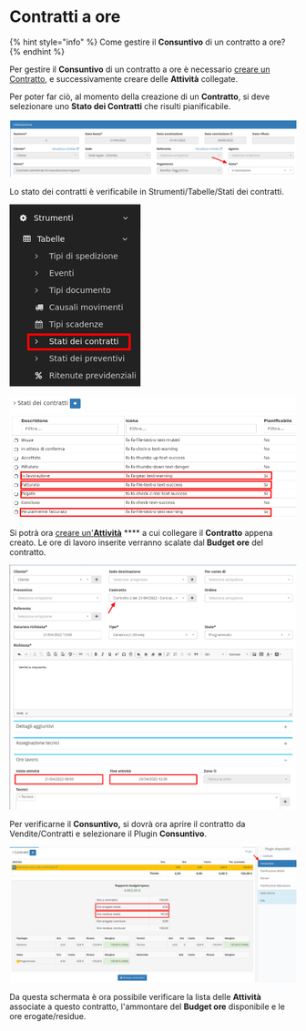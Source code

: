 # Contratti a ore

{% hint style="info" %}
Come gestire il **Consuntivo** di un contratto a ore?
{% endhint %}

Per gestire il **Consuntivo** di un contratto a ore è necessario [creare un Contratto](../modules/vendite/contratti/creazione.md), e successivamente creare delle **Attività** collegate.

Per poter far ciò, al momento della creazione di un **Contratto**, si deve selezionare uno **Stato dei Contratti** che risulti pianificabile.&#x20;

![](<../.gitbook/assets/immagine (3).png>)

Lo stato dei contratti è verificabile in Strumenti/Tabelle/Stati dei contratti.

![](<../.gitbook/assets/immagine (19).png>)

![](<../.gitbook/assets/immagine (12).png>)

Si potrà ora [creare un'**Attività**](../modules/attivita/creazione.md) **** a cui collegare il **Contratto** appena creato. Le ore di lavoro inserite verranno scalate dal **Budget ore** del contratto.

![](<../.gitbook/assets/immagine (37).png>)

Per verificarne il **Consuntivo,** si dovrà ora aprire il contratto da Vendite/Contratti e selezionare il Plugin **Consuntivo**.

![](<../.gitbook/assets/immagine (28).png>)

Da questa schermata è ora possibile verificare la lista delle **Attività** associate a questo contratto, l'ammontare del **Budget ore** disponibile e le ore erogate/residue.
